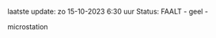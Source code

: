 laatste update: 
zo 15-10-2023  6:30   uur 
Status: FAALT - geel - 
<div class="service Y">microstation</div>